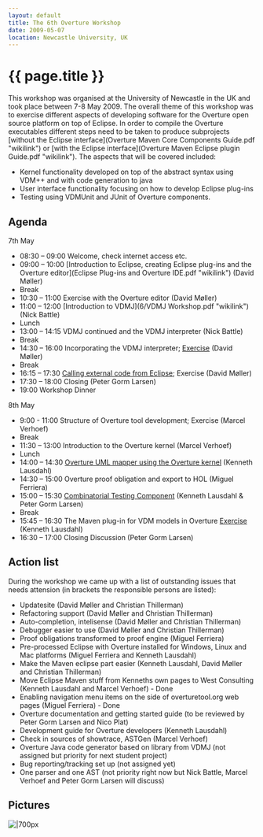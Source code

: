 ```yaml
---
layout: default
title: The 6th Overture Workshop
date: 2009-05-07
location: Newcastle University, UK
---
```


# {{ page.title }}

This workshop was organised at the University of Newcastle in the UK and
took place between 7-8 May 2009. The overall theme of this workshop was
to exercise different aspects of developing software for the Overture
open source platform on top of Eclipse. In order to compile the Overture
executables different steps need to be taken to produce subprojects
[without the Eclipse
interface](Overture Maven Core Components Guide.pdf "wikilink") or [with
the Eclipse
interface](Overture Maven Eclipse plugin Guide.pdf "wikilink"). The
aspects that will be covered included:

-   Kernel functionality developed on top of the abstract syntax using
    VDM++ and with code generation to java
-   User interface functionality focusing on how to develop Eclipse
    plug-ins
-   Testing using VDMUnit and JUnit of Overture components.

Agenda
------

7th May

-   08:30 – 09:00 Welcome, check internet access etc.
-   09:00 – 10:00 [Introduction to Eclipse, creating Eclipse plug-ins
    and the Overture
    editor](Eclipse Plug-ins and Overture IDE.pdf "wikilink") (David
    Møller)
-   Break
-   10:30 – 11:00 Exercise with the Overture editor (David Møller)
-   11:00 – 12:00 [Introduction to VDMJ](6/VDMJ Workshop.pdf "wikilink")
    (Nick Battle)
-   Lunch
-   13:00 – 14:15 VDMJ continued and the VDMJ interpreter (Nick Battle)
-   Break
-   14:30 – 16:00 Incorporating the VDMJ interpreter;
    [Exercise](6/Exercises09WorkshopWithSolution.pdf "wikilink") (David
    Møller)
-   Break
-   16:15 – 17:30 [Calling external code from
    Eclipse](6/CorbaVDMT.pdf "wikilink"); Exercise (David Møller)
-   17:30 – 18:00 Closing (Peter Gorm Larsen)
-   19:00 Workshop Dinner

8th May

-   9:00 - 11:00 Structure of Overture tool development; Exercise
    (Marcel Verhoef)
-   Break
-   11:30 – 13:00 Introduction to the Overture kernel (Marcel Verhoef)
-   Lunch
-   14:00 – 14:30 [Overture UML mapper using the Overture
    kernel](6/NewcastleUmltransPresentation.pdf "wikilink") (Kenneth
    Lausdahl)
-   14:30 – 15:00 Overture proof obligation and export to HOL (Miguel
    Ferriera)
-   15:00 – 15:30 [Combinatorial Testing
    Component](6/NewcastleTracesPresentation.pdf "wikilink") (Kenneth
    Lausdahl & Peter Gorm Larsen)
-   Break
-   15:45 – 16:30 The Maven plug-in for VDM models in Overture
    [Exercise](6/NewcastleVDMToolsMavenPresentation.pdf "wikilink")
    (Kenneth Lausdahl)
-   16:30 – 17:00 Closing Discussion (Peter Gorm Larsen)

Action list
-----------

During the workshop we came up with a list of outstanding issues that
needs attension (in brackets the responsible persons are listed):

-   Updatesite (David Møller and Christian Thillerman)
-   Refactoring support (David Møller and Christian Thillerman)
-   Auto-completion, intelisense (David Møller and Christian Thillerman)
-   Debugger easier to use (David Møller and Christian Thillerman)
-   Proof obligations transformed to proof engine (Miguel Ferriera)
-   Pre-processed Eclipse with Overture installed for Windows, Linux and
    Mac platforms (Miguel Ferriera and Kenneth Lausdahl)
-   Make the Maven eclipse part easier (Kenneth Lausdahl, David Møller
    and Christian Thillerman)
-   Move Eclipse Maven stuff from Kenneths own pages to West Consulting
    (Kenneth Lausdahl and Marcel Verhoef) - Done
-   Enabling navigation menu items on the side of overturetool.org web
    pages (Miguel Ferriera) - Done
-   Overture documentation and getting started guide (to be reviewed by
    Peter Gorm Larsen and Nico Plat)
-   Development guide for Overture developers (Kenneth Lausdahl)
-   Check in sources of showtrace, ASTGen (Marcel Verhoef)
-   Overture Java code generator based on library from VDMJ (not
    assigned but priority for next student project)
-   Bug reporting/tracking set up (not assigned yet)
-   One parser and one AST (not priority right now but Nick Battle,
    Marcel Verhoef and Peter Gorm Larsen will discuss)

Pictures
--------

![|700px](GroupPicture6workshop.gif "|700px")
